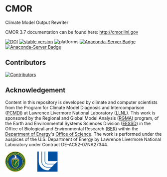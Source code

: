 # CMOR
Climate Model Output Rewriter

CMOR 3.7 documentation can be found here: http://cmor.llnl.gov

[![DOI](https://zenodo.org/badge/DOI/10.5281/zenodo.7768347.svg)](https://doi.org/10.5281/zenodo.7768347)
[![stable version](https://img.shields.io/github/v/release/pcmdi/cmor.svg)](https://github.com/PCMDI/cmor/releases/latest)
![platforms](https://anaconda.org/pcmdi/cmor/badges/platforms.svg)
[![Anaconda-Server Badge](https://anaconda.org/pcmdi/cmor/badges/version.svg)](https://conda.anaconda.org/pcmdi)
[![Anaconda-Server Badge](https://anaconda.org/pcmdi/cmor/badges/downloads.svg)](https://anaconda.org/pcmdi)

## Contributors

[![Contributors](https://contrib.rocks/image?repo=PCMDI/cmor)](https://github.com/PCMDI/cmor/graphs/contributors)

## Acknowledgement

Content in this repository is developed by climate and computer scientists from the Program for Climate Model Diagnosis and Intercomparison ([PCMDI][PCMDI]) at Lawrence Livermore National Laboratory ([LLNL][LLNL]). This work is sponsored by the Regional and Global Model Analysis ([RGMA][RGMA]) program, of the Earth and Environmental Systems Sciences Division ([EESSD][EESSD]) in the Office of Biological and Environmental Research ([BER][BER]) within the [Department of Energy][DOE]'s [Office of Science][OS]. The work is performed under the auspices of the U.S. Department of Energy by Lawrence Livermore National Laboratory under Contract DE-AC52-07NA27344.

<p>
    <img src="https://github.com/PCMDI/assets/blob/main/DOE/480px-DOE_Seal_Color.png?raw=true"
         width="65"
         style="margin-right: 30px"
         title="United States Department of Energy"
         alt="United States Department of Energy"
    >&nbsp;
    <img src="https://github.com/PCMDI/assets/blob/main/LLNL/212px-LLNLiconPMS286-WHITEBACKGROUND.png?raw=true"
         width="65"
         title="Lawrence Livermore National Laboratory"
         alt="Lawrence Livermore National Laboratory"
    >
</p>

[PCMDI]: https://pcmdi.llnl.gov/
[LLNL]: https://www.llnl.gov/
[RGMA]: https://climatemodeling.science.energy.gov/program/regional-global-model-analysis
[EESSD]: https://science.osti.gov/ber/Research/eessd
[BER]: https://science.osti.gov/ber
[DOE]: https://www.energy.gov/
[OS]: https://science.osti.gov/
